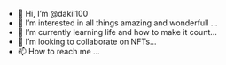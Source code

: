 - 👋 Hi, I’m @dakil100
- 👀 I’m interested in all things amazing and wonderfull ...
- 🌱 I’m currently learning life and how to make it count...
- 💞️ I’m looking to collaborate on NFTs...
- 📫 How to reach me ...

<!---
dakil100/dakil100 is a ✨ special ✨ repository because its `README.md` (this file) appears on your GitHub profile.
You can click the Preview link to take a look at your changes.
--->
